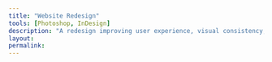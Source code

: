 ```yaml
---
title: "Website Redesign"
tools: [Photoshop, InDesign]
description: "A redesign improving user experience, visual consistency, and functionality across all pages."
layout: 
permalink: 
---
```


 
 
 
 


